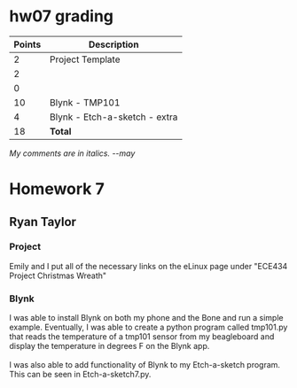 # hw07 grading

| Points      | Description |
| ----------- | ----------- |
|  2 | Project Template
|  2 | | Names
|  0 | | Executive Summary - *missing*
| 10 | Blynk - TMP101
|  4 | Blynk - Etch-a-sketch - extra
| 18 | **Total**

*My comments are in italics. --may*

# Homework 7 
## Ryan Taylor

### Project
Emily and I put all of the necessary links on the eLinux page under "ECE434 Project Christmas Wreath"

### Blynk
I was able to install Blynk on both my phone and the Bone and run a simple example. Eventually, I was able to create a python program called tmp101.py that reads the temperature of a tmp101 sensor from my beagleboard and display the temperature in degrees F on the Blynk app. </br>
</br>
I was also able to add functionality of Blynk to my Etch-a-sketch program. This can be seen in Etch-a-sketch7.py. 
